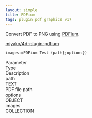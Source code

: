 ```yaml
---
layout: simple
title: PDFium
tags: plugin pdf graphics v17
---
```


Convert PDF to PNG using [PDFium](https://pdfium.googlesource.com/pdfium/).

<!--more-->

[miyako/4d-plugin-pdfium](https://github.com/miyako/4d-plugin-pdfium/)

```
images:=PDFium Test (path{;options})
```

<div class="grid">
  <div class="syntax-th cell cell--2">Parameter</div>
  <div class="syntax-th cell cell--2">Type</div>
  <div class="syntax-th cell cell--8">Description</div>
  <div class="syntax-td cell cell--2">path</div>
  <div class="syntax-td cell cell--2">TEXT</div>
  <div class="syntax-td cell cell--8">PDF file path</div>  
  <div class="syntax-td cell cell--2">options</div>
  <div class="syntax-td cell cell--2">OBJECT</div>
  <div class="syntax-td cell cell--8"></div>  
  <div class="syntax-td cell cell--2">images</div>
  <div class="syntax-td cell cell--2">COLLECTION</div>
  <div class="syntax-td cell cell--8"></div>    
</div>
